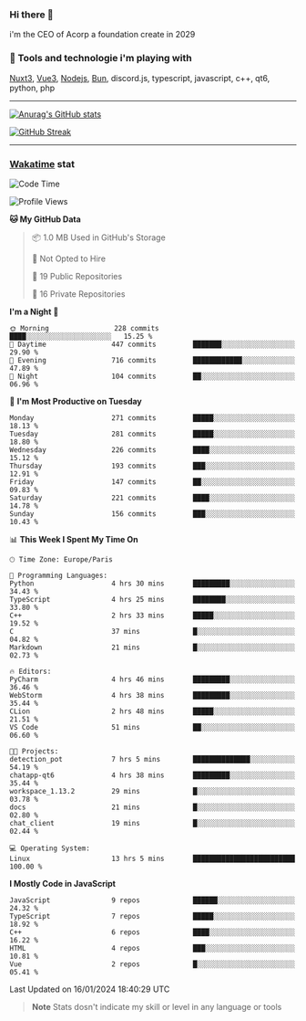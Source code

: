 ### Hi there 👋

i'm the CEO of Acorp a foundation create in 2029  

### 🧰 Tools and technologie i'm playing with

[Nuxt3](https://nuxt.com), [Vue3](https://vuejs.org/), [Nodejs](https://nodejs.org), [Bun](https://bun.sh/), discord.js, typescript, javascript, c++, qt6, python, php

---

[![Anurag's GitHub stats](https://github-readme-stats.vercel.app/api?username=ackimixs&show_icons=true&theme=github_dark&count_private=true)](https://www.ackimixs.xyz)

[![GitHub Streak](https://github-readme-streak-stats.herokuapp.com?user=Ackimixs&theme=github-dark-blue&date_format=j%20M%5B%20Y%5D&mode=weekly)](https://git.io/streak-stats)

---
 
 ### [Wakatime](https://wakatime.com/) stat

<!--START_SECTION:waka-->
![Code Time](http://img.shields.io/badge/Code%20Time-917%20hrs%2058%20mins-blue)

![Profile Views](http://img.shields.io/badge/Profile%20Views-0-blue)

**🐱 My GitHub Data** 

> 📦 1.0 MB Used in GitHub's Storage 
 > 
> 🚫 Not Opted to Hire
 > 
> 📜 19 Public Repositories 
 > 
> 🔑 16 Private Repositories 
 > 
**I'm a Night 🦉** 

```text
🌞 Morning                228 commits         ████░░░░░░░░░░░░░░░░░░░░░   15.25 % 
🌆 Daytime                447 commits         ███████░░░░░░░░░░░░░░░░░░   29.90 % 
🌃 Evening                716 commits         ████████████░░░░░░░░░░░░░   47.89 % 
🌙 Night                  104 commits         ██░░░░░░░░░░░░░░░░░░░░░░░   06.96 % 
```
📅 **I'm Most Productive on Tuesday** 

```text
Monday                   271 commits         █████░░░░░░░░░░░░░░░░░░░░   18.13 % 
Tuesday                  281 commits         █████░░░░░░░░░░░░░░░░░░░░   18.80 % 
Wednesday                226 commits         ████░░░░░░░░░░░░░░░░░░░░░   15.12 % 
Thursday                 193 commits         ███░░░░░░░░░░░░░░░░░░░░░░   12.91 % 
Friday                   147 commits         ██░░░░░░░░░░░░░░░░░░░░░░░   09.83 % 
Saturday                 221 commits         ████░░░░░░░░░░░░░░░░░░░░░   14.78 % 
Sunday                   156 commits         ███░░░░░░░░░░░░░░░░░░░░░░   10.43 % 
```


📊 **This Week I Spent My Time On** 

```text
🕑︎ Time Zone: Europe/Paris

💬 Programming Languages: 
Python                   4 hrs 30 mins       █████████░░░░░░░░░░░░░░░░   34.43 % 
TypeScript               4 hrs 25 mins       ████████░░░░░░░░░░░░░░░░░   33.80 % 
C++                      2 hrs 33 mins       █████░░░░░░░░░░░░░░░░░░░░   19.52 % 
C                        37 mins             █░░░░░░░░░░░░░░░░░░░░░░░░   04.82 % 
Markdown                 21 mins             █░░░░░░░░░░░░░░░░░░░░░░░░   02.73 % 

🔥 Editors: 
PyCharm                  4 hrs 46 mins       █████████░░░░░░░░░░░░░░░░   36.46 % 
WebStorm                 4 hrs 38 mins       █████████░░░░░░░░░░░░░░░░   35.44 % 
CLion                    2 hrs 48 mins       █████░░░░░░░░░░░░░░░░░░░░   21.51 % 
VS Code                  51 mins             ██░░░░░░░░░░░░░░░░░░░░░░░   06.60 % 

🐱‍💻 Projects: 
detection_pot            7 hrs 5 mins        ██████████████░░░░░░░░░░░   54.19 % 
chatapp-qt6              4 hrs 38 mins       █████████░░░░░░░░░░░░░░░░   35.44 % 
workspace_1.13.2         29 mins             █░░░░░░░░░░░░░░░░░░░░░░░░   03.78 % 
docs                     21 mins             █░░░░░░░░░░░░░░░░░░░░░░░░   02.80 % 
chat_client              19 mins             █░░░░░░░░░░░░░░░░░░░░░░░░   02.44 % 

💻 Operating System: 
Linux                    13 hrs 5 mins       █████████████████████████   100.00 % 
```

**I Mostly Code in JavaScript** 

```text
JavaScript               9 repos             ██████░░░░░░░░░░░░░░░░░░░   24.32 % 
TypeScript               7 repos             █████░░░░░░░░░░░░░░░░░░░░   18.92 % 
C++                      6 repos             ████░░░░░░░░░░░░░░░░░░░░░   16.22 % 
HTML                     4 repos             ███░░░░░░░░░░░░░░░░░░░░░░   10.81 % 
Vue                      2 repos             █░░░░░░░░░░░░░░░░░░░░░░░░   05.41 % 
```




 Last Updated on 16/01/2024 18:40:29 UTC
<!--END_SECTION:waka-->

> **Note**
> Stats dosn't indicate my skill or level in any language or tools
